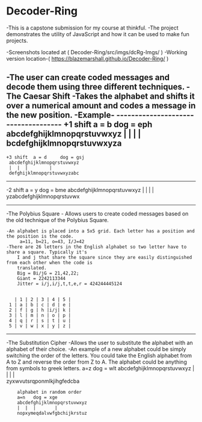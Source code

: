 # Decoder-Ring
-This is a capstone submission for my course at thinkful.
-The project demonstrates the utility of JavaScript and how it can be used to make fun projects.

-Screenshots located at ( Decoder-Ring/src/imgs/dcRg-Imgs/ )
-Working version location-( https://blazemarshall.github.io/Decoder-Ring/ )

-The user can create coded messages and decode them using three different techniques.
  -The Caesar Shift
    -Takes the alphabet and shifts it over a numerical amount and codes a message in the new position.
    -Example- 
    ------------------------------------
    +1 shift   a = b      dog = eph
       abcdefghijklmnopqrstuvwxyz
       |  |  |       |               
       bcdefghijklmnopqrstuvwxyza
  ---------------------------------------     
    +3 shift  a = d     dog = gsj
     abcdefghijklmnopqrstuvwxyz
     |  |  |        |                
     defghijklmnopqrstuvwxyzabc
   ------------------------------------
   -2 shift a = y      dog = bme
     abcdefghijklmnopqrstuvwxyz
     |  |  |       |                    
     yzabcdefghijklmnopqrstuvwx                               
       
       
       
---------------------------------------------------------------------------------------------------------
  -The Polybius Square
    - Allows users to create coded messages based on the old technique of the Polybius Square.
    
    -An alphabet is placed into a 5x5 grid. Each letter has a position and the position is the code.
         a=11, b=21, o=43, I/J=42
    -There are 26 letters in the English alphabet so two letter have to share a square. Typically it's
        I and j that share the square since they are easily distinguished from each other when the code is 
        translated.
        Big = Bi/jG = 21,42,22;
        Giant = 2242113344
        Jitter = i/j,i/j,t,t,e,r = 424244445124
  
     
       | 1 | 2 | 3 | 4 | 5 |   
     1 | a | b | c | d | e |   
     2 | f | g | h |i/j| k |   
     3 | l | m | n | o | p |   
     4 | q | r | s | t | u |   
     5 | v | w | x | y | z |   
 
-------------------------------------------------------------------------------------------------------------         
  -The Substitution Cipher
    -Allows the user to substitute the alphabet with an alphabet of their choice.
    -An example of a new alphabet could be simply switching the order of the letters.
        You could take the English alphabet from A to Z and reverse the order from Z to A.
        The alphabet could be anything from symbols to greek letters.
          a=z  dog = wlt
        abcdefghijklmnopqrstuvwxyz
        |  |  |       |                
        zyxwvutsrqponmlkjihgfedcba
        
        alphabet in random order
        a=n   dog = xge
        abcdefghijklmnopqrstuvwxyz
        |  |  |       |                 
        nopxymeqdalvwfgbchijkrstuz
        
        
        
        
        
        
        
